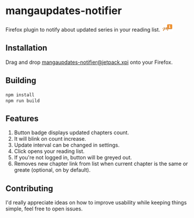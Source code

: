 # mangaupdates-notifier
Firefox plugin to notify about updated series in your reading list.
![](https://github.com/Klaster1/mangaupdates-notifier/raw/master/screenshots/screenshot-1.png)

## Installation
Drag and drop [mangaupdates-notifier@jetpack.xpi](https://github.com/Klaster1/mangaupdates-notifier/raw/master/mangaupdates-notifier%40jetpack-0.0.2.xpi) onto your Firefox.

## Building
```
npm install
npm run build
```

## Features

1. Button badge displays updated chapters count.
2. It will blink on count increase.
3. Update interval can be changed in settings.
4. Click opens your reading list.
5. If you're not logged in, button will be greyed out.
6. Removes new chapter link from list when current chapter is the same or greate (optional, on by default).

## Contributing
I'd really appreciate ideas on how to improve usability while keeping things simple, feel free to open issues.